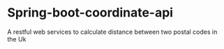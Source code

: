 # Spring-boot-coordinate-api
A restful web services to calculate distance between two postal codes in the Uk
